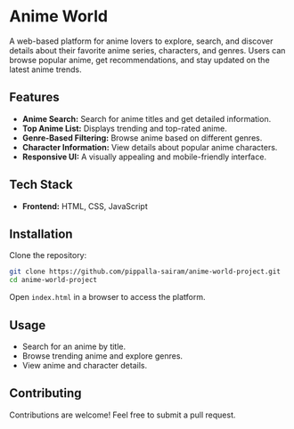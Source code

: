 # Anime World

A web-based platform for anime lovers to explore, search, and discover details about their favorite anime series, characters, and genres. Users can browse popular anime, get recommendations, and stay updated on the latest anime trends.

## Features

- **Anime Search:** Search for anime titles and get detailed information.
- **Top Anime List:** Displays trending and top-rated anime.
- **Genre-Based Filtering:** Browse anime based on different genres.
- **Character Information:** View details about popular anime characters.
- **Responsive UI:** A visually appealing and mobile-friendly interface.

## Tech Stack

- **Frontend:** HTML, CSS, JavaScript    

## Installation

Clone the repository:

   ```sh
   git clone https://github.com/pippalla-sairam/anime-world-project.git
   cd anime-world-project
   ```

Open `index.html` in a browser to access the platform.

## Usage

- Search for an anime by title.
- Browse trending anime and explore genres.
- View anime and character details.

## Contributing

Contributions are welcome! Feel free to submit a pull request.

